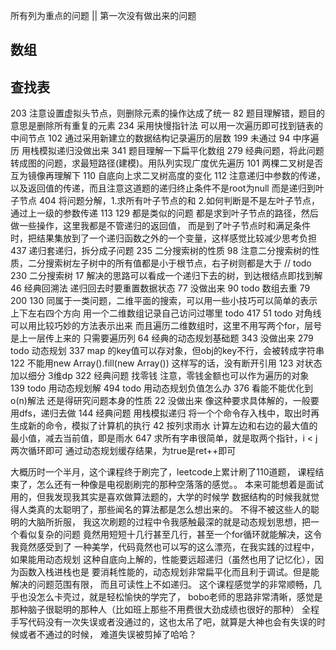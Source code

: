 所有列为重点的问题 || 第一次没有做出来的问题


数组
- 

查找表
-

203 注意设置虚拟头节点，则删除元素的操作达成了统一
82 题目理解错，题目的意思是删除所有重复的元素
234 采用快慢指针法 可以用一次遍历即可找到链表的中间节点
102  通过采用新建立的数据结构记录遍历的层数
199 未通过
94 中序遍历 用栈模拟递归没做出来
341 题目理解一下扁平化数组
279 经典问题，将此问题转成图的问题，求最短路径(建模)。用队列实现广度优先遍历
101 两棵二叉树是否互为镜像再理解下
110 自底向上求二叉树高度的变化
112 注意递归中参数的传递，以及返回值的传递，而且注意这道题的递归终止条件不是root为null
而是递归到叶子节点
404 将问题分解，1.求所有叶子节点的和 2.如何判断是不是左叶子节点，通过上一级的参数传递
113 129 都是类似的问题 都是求到叶子节点的路径，然后做一些操作，这里我都是不管递归的返回值，
而是到了叶子节点时和满足条件时，把结果集放到了一个递归函数之外的一个变量，这样感觉比较减少思考负担
437 递归套递归，拆分成子问题
235 二分搜索树的性质
98 注意二分搜索树的性质，二分搜索树左子树中的所有值都是小于根节点，右子树则都是大于
// todo 230 二分搜索树
17 解决的思路可以看成一个递归下去的树，到达根结点即找到解
46 经典回溯法 递归回去时要重置数据状态
77 没做出来
90 todo 数组去重
79 200 130 同属于一类问题，二维平面的搜索，可以用一些小技巧可以简单的表示上下左右四个方向
用一个二维数组记录自己访问过哪里 todo 417
51 todo 对角线可以用比较巧妙的方法表示出来 而且遍历二维数组时，这里不用写两个for，层号是上一层传上来的
只需要遍历列
64 经典的动态规划基础题
343 没做出来
279 todo 动态规划
337 map 的key值可以存对象，但obj的key不行，会被转成字符串
122 不能用new Array().fill(new Array()) 这样写的话，没有断开引用
123 对状态加以细分 3维dp
322 经典问题 找零钱 注意，零钱金额也可以作为遍历的对象
139 todo 用动态规划解
494 todo 用动态规划负值怎么办
376 看能不能优化到o(n)解法 还是得研究问题本身的性质
22 没做出来 像这种要求具体解的，一般要用dfs，递归去做
144 经典问题 用栈模拟递归 将一个个命令存入栈中，取出时再生成新的命令，模拟了计算机的执行
42 按列求雨水 计算左边和右边的最大值的最小值，减去当前值，即是雨水
647 求所有字串很简单，就是取两个指针，i < j 两次循环即可 通过动态规划缓存结果，为true是ret++即可

大概历时一个半月，这个课程终于刷完了，leetcode上累计刷了110道题，
课程结束了，怎么还有一种像是电视剧刷完的那种空落落的感觉。。
本来可能想着是面试用的，但我发现我其实是喜欢做算法题的，大学的时候学
数据结构的时候我就觉得人类真的太聪明了，那些闻名的算法都是怎么想出来的。
不得不被这些人的聪明的大脑所折服，
我这次刷题的过程中令我感触最深的就是动态规划思想，把一个看似复杂的问题
竟然用短短十几行甚至几行，甚至一个for循环就能解决，这令我竟然感受到了
一种美学，代码竟然也可以写的这么漂亮，在我实践的过程中，如果能用动态规划
这种自底向上解的，性能要远超递归（虽然也用了记忆化），因为函数入栈进栈也是
要消耗性能的，动态规划非常扁平化而且利于调试。但是能解决的问题范围有限，
而且可读性上不如递归。
这个课程感觉学的非常顺畅，几乎也没怎么卡壳过，就是轻松愉快的学完了，
bobo老师的思路非常清晰，感觉是那种脑子很聪明的那种人（比如班上那些不用费很大劲成绩也很好的那种）
全程手写代码没有一次失误或者没通过的，这也太吊了吧，就算是大神也会有失误的时候或者不通过的时候，
难道失误被剪掉了哈哈？
